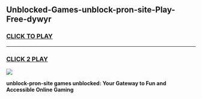 
## Unblocked-Games-unblock-pron-site-Play-Free-dywyr
<h3>
<a href="https://premium76.site?title=unblock-pron-site&ref=21A">CLICK TO PLAY</a></h3>
<hr>

<h3>
<a href="https://premium76.site?title=unblock-pron-site&ref=21A">CLICK 2 PLAY</a>
  
</h3>

<a href="https://premium76.site?title=unblock-pron-site&ref=21A"><img src="https://clearcache.store/games.png"></a>


**unblock-pron-site games unblocked: Your Gateway to Fun and Accessible Online Gaming**
